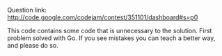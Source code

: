 Question link:
http://code.google.com/codejam/contest/351101/dashboard#s=p0


This code contains some code that is unnecessary to the solution. First problem solved with Go. If you see mistakes you can teach a better way, and please do so.
